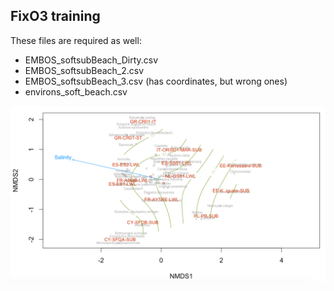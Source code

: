 ## FixO3 training

These files are required as well:

- EMBOS_softsubBeach_Dirty.csv
- EMBOS_softsubBeach_2.csv
- EMBOS_softsubBeach_3.csv (has coordinates, but wrong ones)
- environs_soft_beach.csv

![nmds](https://github.com/iobis/training/blob/master/fixo3/nmds.png)
